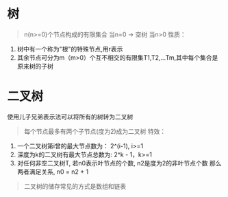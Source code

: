 # 树
> n(n>=0)个节点构成的有限集合
当n=0 -> 空树
当n>0 性质：
  1. 树中有一个称为"根"的特殊节点,用r表示
  2. 其余节点可分为m（m>0）个互不相交的有限集T1,T2,...Tm,其中每个集合是原来树的子树

# 二叉树
使用儿子兄弟表示法可以将所有的树转为二叉树

> 每个节点最多有两个子节点(度为2)成为二叉树
特效：
1. 一个二叉树第i曾的最大节点数为： 2^(i-1), i>=1
2. 深度为k的二叉树有最大节点总数为: 2^k - 1，k>=1
3. 对任何非空二叉树T, 若n0表示叶节点的个数, n2是度为2的非叶节点个数
那么两者满足关系, n0 = n2 + 1

> 二叉树的储存常见的方式是数组和链表
